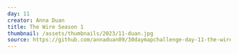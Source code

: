 ```yaml
---
day: 11
creator: Anna Duan
title: The Wire Season 1
thumbnail: /assets/thumbnails/2023/11-duan.jpg
source: https://github.com/annaduan09/30daymapchallenge-day-11-the-wire-season-1
---
```

